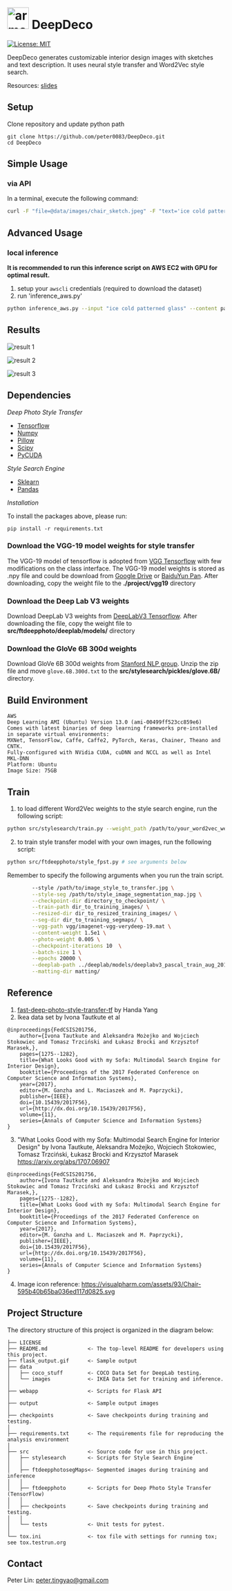 # <img src="https://visualpharm.com/assets/870/Armchair-595b40b65ba036ed117d078e.svg" alt="armchair" width=50 height=50> DeepDeco

[![License: MIT](https://img.shields.io/badge/License-MIT-yellow.svg)](https://opensource.org/licenses/MIT)

DeepDeco generates customizable interior design images with sketches and text description. It uses neural style transfer and Word2Vec style search.

Resources: [slides](http://http://bit.ly/deepdecoppt)


## Setup

Clone repository and update python path

```
git clone https://github.com/peter0083/DeepDeco.git
cd DeepDeco
```

## Simple Usage

### via API

In a terminal, execute the following command:

```bash
curl -F "file=@data/images/chair_sketch.jpeg" -F "text='ice cold patterned glass'" -X POST http://50.112.137.81:5000/image --output flask_output.gif
```

## Advanced Usage

### local inference 

**It is recommended to run this inference script on AWS EC2 with GPU for optimal result.**

1. setup your `awscli` credentials (required to download the dataset)
2. run 'inference_aws.py' 

```bash
python inference_aws.py --input "ice cold patterned glass" --content path/to/designer_sketch.jpg --speed "medium"
```

## Results

![result 1](output/Peter_Lin_FinalDemo.jpg)

![result 2](output/Peter_Lin_FinalDemo1.jpg)

![result 3](output/Peter_Lin_FinalDemo2.jpg)

## Dependencies

*Deep Photo Style Transfer*

* [Tensorflow](https://www.tensorflow.org/)
* [Numpy](www.numpy.org/)
* [Pillow](https://pypi.python.org/pypi/Pillow/)
* [Scipy](https://www.scipy.org/)
* [PyCUDA](https://pypi.python.org/pypi/pycuda)

*Style Search Engine*

* [Sklearn](https://scikit-learn.org/stable/)
* [Pandas](https://pandas.pydata.org/)

*Installation*

To install the packages above, please run:

```
pip install -r requirements.txt
```

### Download the VGG-19 model weights for style transfer
The VGG-19 model of tensorflow is adopted from [VGG Tensorflow](https://github.com/machrisaa/tensorflow-vgg) with few 
modifications on the class interface. The VGG-19 model weights is stored as .npy file 
and could be download from [Google Drive](https://drive.google.com/file/d/0BxvKyd83BJjYY01PYi1XQjB5R0E/view?usp=sharing) or [BaiduYun Pan](https://pan.baidu.com/s/1o9weflK). 
After downloading, copy the weight file to the **./project/vgg19** directory

### Download the Deep Lab V3 weights
Download DeepLab V3 weights from [DeepLabV3 Tensorflow](http://download.tensorflow.org/models/deeplabv3_pascal_train_aug_2018_01_04.tar.gz).
After downloading the file, copy the weight file to **src/ftdeepphoto/deeplab/models/** directory

### Download the GloVe 6B 300d weights
Download GloVe 6B 300d weights from [Stanford NLP group](http://nlp.stanford.edu/data/glove.6B.zip). 
Unzip the zip file and move `glove.6B.300d.txt` to the **src/stylesearch/pickles/glove.6B/** directory.

## Build Environment

```
AWS
Deep Learning AMI (Ubuntu) Version 13.0 (ami-00499ff523cc859e6)
Comes with latest binaries of deep learning frameworks pre-installed in separate virtual environments: 
MXNet, TensorFlow, Caffe, Caffe2, PyTorch, Keras, Chainer, Theano and CNTK. 
Fully-configured with NVidia CUDA, cuDNN and NCCL as well as Intel MKL-DNN
Platform: Ubuntu
Image Size: 75GB
```

## Train

1. to load different Word2Vec weights to the style search engine, run the following script:

```bash
python src/stylesearch/train.py --weight_path /path/to/your_word2vec_weight.txt
```

2. to train style transfer model with your own images, run the following script:

```bash
python src/ftdeepphoto/style_fpst.py # see arguments below
```

Remember to specify the following arguments when you run the train script.

```bash
        --style /path/to/image_style_to_transfer.jpg \
        --style-seg /path/to/style_image_segmentation_map.jpg \
        --checkpoint-dir directory_to_checkpoint/ \
        --train-path dir_to_training_images/ \
        --resized-dir dir_to_resized_training_images/ \
        --seg-dir dir_to_training_segmaps/ \
        --vgg-path vgg/imagenet-vgg-verydeep-19.mat \
        --content-weight 1.5e1 \
        --photo-weight 0.005 \
        --checkpoint-iterations 10  \
        --batch-size 1 \
        --epochs 20000 \
        --deeplab-path ../deeplab/models/deeplabv3_pascal_train_aug_2018_01_04.tar.gz \
        --matting-dir matting/
```

## Reference

1. [fast-deep-photo-style-transfer-tf](https://github.com/hyangda/fast-deep-photo-style-transfer-tf) by Handa Yang 
2. Ikea data set by Ivona Tautkute et al

```
@inproceedings{FedCSIS201756,
	author={Ivona Tautkute and Aleksandra Możejko and Wojciech Stokowiec and Tomasz Trzciński and Łukasz Brocki and Krzysztof Marasek,},
	pages={1275--1282},
	title={What Looks Good with my Sofa: Multimodal Search Engine for Interior Design},
	booktitle={Proceedings of the 2017 Federated Conference on Computer Science and Information Systems},
	year={2017},
	editor={M. Ganzha and L. Maciaszek and M. Paprzycki},
	publisher={IEEE},
	doi={10.15439/2017F56},
	url={http://dx.doi.org/10.15439/2017F56},
	volume={11},
	series={Annals of Computer Science and Information Systems}
}
```  

3. "What Looks Good with my Sofa: Multimodal Search Engine for Interior Design" 
by Ivona Tautkute, Aleksandra Możejko, Wojciech Stokowiec, Tomasz Trzciński, 
Łukasz Brocki and Krzysztof Marasek https://arxiv.org/abs/1707.06907

```
@inproceedings{FedCSIS201756,
	author={Ivona Tautkute and Aleksandra Możejko and Wojciech Stokowiec and Tomasz Trzciński and Łukasz Brocki and Krzysztof Marasek,},
	pages={1275--1282},
	title={What Looks Good with my Sofa: Multimodal Search Engine for Interior Design},
	booktitle={Proceedings of the 2017 Federated Conference on Computer Science and Information Systems},
	year={2017},
	editor={M. Ganzha and L. Maciaszek and M. Paprzycki},
	publisher={IEEE},
	doi={10.15439/2017F56},
	url={http://dx.doi.org/10.15439/2017F56},
	volume={11},
	series={Annals of Computer Science and Information Systems}
}
``` 
4. Image icon reference: https://visualpharm.com/assets/93/Chair-595b40b65ba036ed117d0825.svg

## Project Structure
The directory structure of this project is organized in the diagram below: 

```
├── LICENSE
├── README.md             <- The top-level README for developers using this project.
├── flask_output.gif      <- Sample output
├── data
│   ├── coco_stuff        <- COCO Data Set for DeepLab testing.
│   └── images            <- IKEA Data Set for training and inference.
│
├── webapp                <- Scripts for Flask API
│
├── output                <- Sample output images      
│
├── checkpoints           <- Save checkpoints during training and testing.
│
├── requirements.txt      <- The requirements file for reproducing the analysis environment
│
├── src                   <- Source code for use in this project.
│   ├── stylesearch       <- Scripts for Style Search Engine
│   │
│   ├── ftdeepphotosegMaps<- Segmented images during training and inference
│   │
│   ├── ftdeepphoto       <- Scripts for Deep Photo Style Transfer (TensorFlow)
│   │
│   ├── checkpoints       <- Save checkpoints during training and testing.
│   │
│   └── tests             <- Unit tests for pytest.
│
└── tox.ini               <- tox file with settings for running tox; see tox.testrun.org
```

## Contact

Peter Lin: peter.tingyao@gmail.com